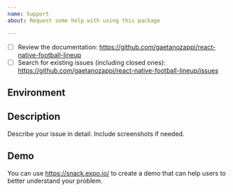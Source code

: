 ```yaml
---
name: Support
about: Request some help with using this package

---
```


<!-- Requirements: please go through this checklist before opening a new issue -->
  - [ ] Review the documentation: https://github.com/gaetanozappi/react-native-football-lineup
  - [ ] Search for existing issues (including closed ones): https://github.com/gaetanozappi/react-native-football-lineup/issues

<!-- Describe your environment (OS, target platform, react-native-football-lineup version etc.) -->
## Environment

<!-- Describe what you want to do and what you have tried. -->
## Description
Describe your issue in detail. Include screenshots if needed.

## Demo
You can use https://snack.expo.io/ to create a demo that can help users to better understand your problem.
